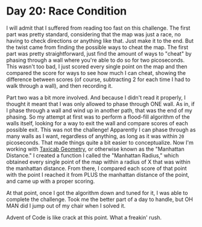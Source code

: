 # Day 20: Race Condition

I will admit that I suffered from reading too fast on this challenge. The first part was pretty standard, considering that the map was just a race, no having to check directions or anything like that. Just make it to the end. But the twist came from finding the possible ways to cheat the map. The first part was pretty straightforward, just find the amount of ways to "cheat" by phasing through a wall where you're able to do so for two picoseconds. This wasn't too bad, I just scored every single point on the map and then compared the score for ways to see how much I can cheat, showing the difference between scores (of course, subtracting 2 for each time I had to walk through a wall), and then recording it.

Part two was a bit more involved. And because I didn't read it properly, I thought it meant that I was only allowed to phase through ONE wall. As in, if I phase through a wall and wind up in another path, that was the end of my phasing. So my attempt at first was to perform a flood-fill algorithm of the walls itself, looking for a way to exit the wall and compare scores of each possible exit. This was not the challenge! Apparently I can phase through as many walls as I want, regardless of anything, as long as it was within `20` picoseconds. That made things quite a bit easier to conceptualize. Now I'm working with [Taxicab Geometry](https://en.wikipedia.org/wiki/Taxicab_geometry), or otherwise known as the "Manhattan Distance." I created a function I called the "Manhattan Radius," which obtained every single point of the map within a radius of X that was within the manhattan distance. From there, I compared each score of that point with the point I reached it from PLUS the manhattan distance of the point, and came up with a proper scoring.

At that point, once I got the algorithm down and tuned for it, I was able to complete the challenge. Took me the better part of a day to handle, but OH MAN did I jump out of my chair when I solved it.

Advent of Code is like crack at this point. What a freakin' rush.